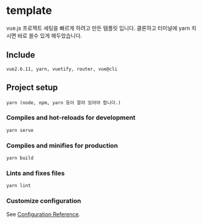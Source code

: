 # template
vue.js 프로젝트 세팅을 빠르게 하려고 만든 템플릿 입니다.
클론하고 터미널에 yarn 치시면 바로 쓸수 있게 해두었습니다.

## Include
```
vue2.6.11, yarn, vuetify, router, vue@cli
```

## Project setup
```
yarn (node, npm, yarn 등이 깔려 있어야 합니다.)
```

### Compiles and hot-reloads for development
```
yarn serve
```

### Compiles and minifies for production
```
yarn build
```

### Lints and fixes files
```
yarn lint
```

### Customize configuration
See [Configuration Reference](https://cli.vuejs.org/config/).
